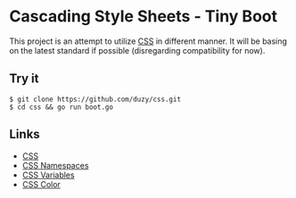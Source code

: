 # Cascading Style Sheets - Tiny Boot

This project is an attempt to utilize [CSS][css] in different manner. It will be
basing on the latest standard if possible (disregarding compatibility for now).

Try it
-------

```shell
$ git clone https://github.com/duzy/css.git
$ cd css && go run boot.go
```

Links
-----

  * [CSS][css]
  * [CSS Namespaces][css-namespaces]
  * [CSS Variables][css-var]
  * [CSS Color][css-color]

[css]: https://www.w3.org/TR/CSS/
[css-namespaces]: https://www.w3.org/TR/css-namespaces-3/
[css-var]: https://www.w3.org/TR/css-variables/
[css-color]: https://www.w3.org/TR/css3-color/
[css-anim]: https://www.w3.org/TR/css3-animations/
[css-speech]: https://www.w3.org/TR/css3-speech/
[css-transform]: https://www.w3.org/TR/css-transforms-1/
[css-transition]: https://www.w3.org/TR/css3-transitions/
[css-conditional]: https://www.w3.org/TR/css3-conditional/
